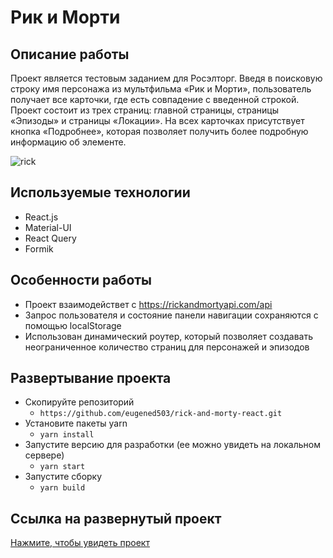 # Рик и Морти

## Описание работы 
Проект является тестовым заданием для Росэлторг. Введя в поисковую строку имя персонажа из мультфильма «Рик и Морти», пользователь получает все карточки, где есть совпадение с введенной строкой. Проект состоит из трех страниц: главной страницы, страницы «Эпизоды» и страницы «Локации». На всех карточках присутствует кнопка «Подробнее», которая позволяет получить более подробную информацию об элементе.

![rick](https://github.com/eugened503/rick-and-morty-react/blob/master/src/images/rick.gif?raw=true)

## Используемые технологии
+ React.js
+ Material-UI
+ React Query
+ Formik

## Особенности работы
+ Проект взаимодействет с https://rickandmortyapi.com/api
+ Запрос пользователя и состояние панели навигации сохраняются с помощью localStorage
+ Использован динамический роутер, который позволяет создавать неограниченное количество страниц для персонажей и эпизодов

## Развертывание проекта
- Скопируйте репозиторий
    - `https://github.com/eugened503/rick-and-morty-react.git`
- Установите пакеты yarn
     - `yarn install`
- Запустите версию для разработки (ее можно увидеть на локальном сервере)
    - `yarn start`
- Запустите сборку
     - `yarn build`

## Ссылка на развернутый проект 
[Нажмите, чтобы увидеть проект ](https://rick-and-morty-react-theta.vercel.app)
